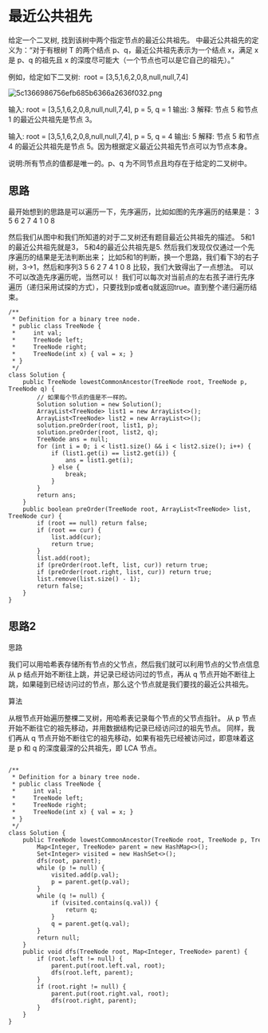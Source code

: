 # 最近公共祖先

给定一个二叉树, 找到该树中两个指定节点的最近公共祖先。
中最近公共祖先的定义为：“对于有根树 T 的两个结点 p、q，最近公共祖先表示为一个结点 x，满足 x 是 p、q 的祖先且 x 的深度尽可能大（一个节点也可以是它自己的祖先）。”

例如，给定如下二叉树:  root = [3,5,1,6,2,0,8,null,null,7,4]

![5c1366986756efb685b6366a2636f032.png](../assets/235_最近公共祖先.png)

输入: root = [3,5,1,6,2,0,8,null,null,7,4], p = 5, q = 1
输出: 3
解释: 节点 5 和节点 1 的最近公共祖先是节点 3。


输入: root = [3,5,1,6,2,0,8,null,null,7,4], p = 5, q = 4
输出: 5
解释: 节点 5 和节点 4 的最近公共祖先是节点 5。因为根据定义最近公共祖先节点可以为节点本身。

说明:所有节点的值都是唯一的。p、q 为不同节点且均存在于给定的二叉树中。

## 思路
最开始想到的思路是可以遍历一下，先序遍历，比如如图的先序遍历的结果是：
3 5 6 2 7 4 1 0 8 

然后我们从图中和我们所知道的对于二叉树还有题目最近公共祖先的描述。
5和1的最近公共祖先就是3，
5和4的最近公共祖先是5.
然后我们发现仅仅通过一个先序遍历的结果是无法判断出来；
比如5和1的判断，换一个思路，我们看下3的右子树，3->1，然后和序列3 5 6 2 7 4 1 0 8 比较，我们大致得出了一点想法。
可以不可以改造先序遍历呢，当然可以！
我们可以每次对当前点的左右孩子进行先序遍历（递归采用试探的方式），只要找到p或者q就返回true。直到整个递归遍历结束。
```
/**
 * Definition for a binary tree node.
 * public class TreeNode {
 *     int val;
 *     TreeNode left;
 *     TreeNode right;
 *     TreeNode(int x) { val = x; }
 * }
 */
class Solution {
    public TreeNode lowestCommonAncestor(TreeNode root, TreeNode p, TreeNode q) {
        // 如果每个节点的值是不一样的。
        Solution solution = new Solution();
        ArrayList<TreeNode> list1 = new ArrayList<>();
        ArrayList<TreeNode> list2 = new ArrayList<>();
        solution.preOrder(root, list1, p);
        solution.preOrder(root, list2, q);
        TreeNode ans = null;
        for (int i = 0; i < list1.size() && i < list2.size(); i++) {
            if (list1.get(i) == list2.get(i)) {
                ans = list1.get(i);
            } else {
                break;
            }
        }
        return ans;
    }
    public boolean preOrder(TreeNode root, ArrayList<TreeNode> list, TreeNode cur) {
        if (root == null) return false;
        if (root == cur) {
            list.add(cur);
            return true;
        }
        list.add(root);
        if (preOrder(root.left, list, cur)) return true;
        if (preOrder(root.right, list, cur)) return true;
        list.remove(list.size() - 1);
        return false;
    }
}
```

## 思路2
思路

我们可以用哈希表存储所有节点的父节点，然后我们就可以利用节点的父节点信息从 p 结点开始不断往上跳，并记录已经访问过的节点，再从 q 节点开始不断往上跳，如果碰到已经访问过的节点，那么这个节点就是我们要找的最近公共祖先。

算法

从根节点开始遍历整棵二叉树，用哈希表记录每个节点的父节点指针。
从 p 节点开始不断往它的祖先移动，并用数据结构记录已经访问过的祖先节点。
同样，我们再从 q 节点开始不断往它的祖先移动，如果有祖先已经被访问过，即意味着这是 p 和 q 的深度最深的公共祖先，即 LCA 节点。

```

/**
 * Definition for a binary tree node.
 * public class TreeNode {
 *     int val;
 *     TreeNode left;
 *     TreeNode right;
 *     TreeNode(int x) { val = x; }
 * }
 */
class Solution {
    public TreeNode lowestCommonAncestor(TreeNode root, TreeNode p, TreeNode q) {
        Map<Integer, TreeNode> parent = new HashMap<>();
        Set<Integer> visited = new HashSet<>();
        dfs(root, parent);
        while (p != null) {
            visited.add(p.val);
            p = parent.get(p.val);
        }
        while (q != null) {
            if (visited.contains(q.val)) {
                return q;
            }
            q = parent.get(q.val);
        }
        return null;
    }
    public void dfs(TreeNode root, Map<Integer, TreeNode> parent) {
        if (root.left != null) {
            parent.put(root.left.val, root);
            dfs(root.left, parent);
        }
        if (root.right != null) {
            parent.put(root.right.val, root);
            dfs(root.right, parent);
        }
    }
}


```
